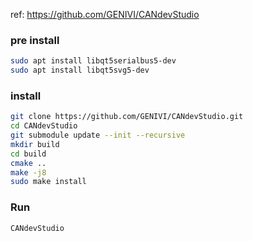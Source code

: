 ref: https://github.com/GENIVI/CANdevStudio

### pre install
```sh
sudo apt install libqt5serialbus5-dev
sudo apt install libqt5svg5-dev
```

### install
```sh
git clone https://github.com/GENIVI/CANdevStudio.git
cd CANdevStudio
git submodule update --init --recursive
mkdir build
cd build
cmake ..
make -j8
sudo make install
```

### Run
```sh
CANdevStudio
```
